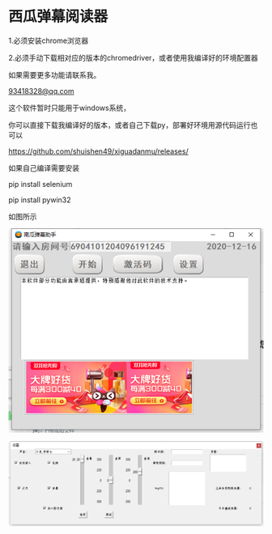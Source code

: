 # 西瓜弹幕阅读器
1.必须安装chrome浏览器
  
2.必须手动下载相对应的版本的chromedriver，或者使用我编译好的环境配置器
  
如果需要更多功能请联系我。
  
93418328@qq.com

这个软件暂时只能用于windows系统，
  
你可以直接下载我编译好的版本，或者自己下载py，部署好环境用源代码运行也可以
  
https://github.com/shuishen49/xiguadanmu/releases/

  
如果自己编译需要安装

  pip install selenium
  
  pip install pywin32

如图所示

![image](https://github.com/shuishen49/xiguadanmu/blob/master/QQ%E5%9B%BE%E7%89%8720201209131420.png)

![image](https://github.com/shuishen49/xiguadanmu/blob/master/QQ%E5%9B%BE%E7%89%8720201209131441.png)
